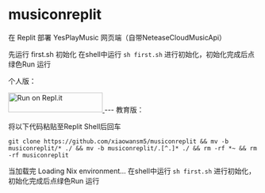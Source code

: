 # musiconreplit
在 Replit 部署 YesPlayMusic 网页端（自带NeteaseCloudMusicApi）

先运行 first.sh 初始化
在shell中运行 `sh first.sh` 进行初始化，初始化完成后点绿色Run 运行

个人版：

<a href="https://repl.it/github/valetzx/musiconreplit">
  <img alt="Run on Repl.it" src="https://repl.it/badge/github/valetzx/musiconreplit" style="height: 40px; width: 190px;" />
</a>
---
教育版：

将以下代码粘贴至Replit Shell后回车

`git clone https://github.com/xiaowansm5/musiconreplit && mv -b musiconreplit/* ./ && mv -b musiconreplit/.[^.]* ./ && rm -rf *~ && rm -rf musiconreplit`

当加载完 Loading Nix environment... 
在shell中运行 `sh first.sh` 进行初始化，初始化完成后点绿色Run 运行


